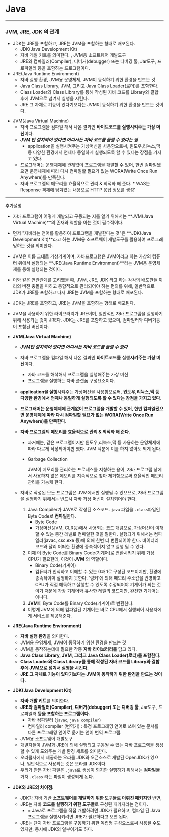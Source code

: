 # Java

---
### JVM, JRE, JDK 의 관계
* JDK는 JRE를 포함하고, JRE는 JVM을 포함하는 형태로 배포된다.
  * JDK(Java Development Kit)
  * 자바 개발 키트를 의미한다. , JVM용 소프트웨어 개발도구
  * JRE와 컴파일러(Compiler), 디버거(debugger) 또는 디버깅 툴, Jar도구, 프로파일러 등을 포함하는 프로그램이다.
* JRE(Java Runtime Environment)
  - 자바 실행 환경, JVM용 운영체제,  JVM이 동작하기 위한 환경을 만드는 것
  - Java Class Library, JVM, 그리고 Java Class Loader(로더)를 포함한다.
  - Class Loader와 Class Library를 통해 작성된 자바 코드를 Library와 결합 후에 JVM으로 넘겨서 실행을 시킨다.
  - JRE 그 자체로 기능이 있다기보다는 JVM이 동작하기 위한 환경을 만드는 것이다.
- JVM(Java Virtual Machine)
  - 자바 프로그램을 컴파일 해서 나온 결과인 **바이트코드를 실행시켜주는 가상 머신**이다.
  - ***JVM 만 설치되어 있다면 어디서든 자바 코드를 돌릴 수 있다는 점***
    - application을 실행시켜주는 가상머신을 사용함으로써, 윈도우,리눅스,맥 등 다양한 환경에서 언제나 동일하게 실행되도록 할 수 있다는 장점을 가지고 있다.
  - 프로그래머는 운영체제에 관계없이 프로그램을 개발할 수 있어, 한번 컴파일됐으면 운영체제에 따라 다시 컴파일할 필요가 없는 WORA(Write Once Run Anywhere)를 만족한다.
  - 자바 프로그램의 메모리를 효율적으로 관리 & 최적화 해 준다.
          * WAS는 Response 객체에 담겨있는 내용으로 HTTP 응답 정보를 생성'


---
추가설명
- 자바 프로그램이 어떻게 개발되고 구동되는 지를 알기 위해서는 **JVM(Java Virtual Machine)**의 존재와 역할을 아는 것이 필수적이다.
- 먼저 "자바라는 언어를 활용하여 프로그램을 개발한다는 것"은 **JDK(Java Development Kit)**라고 하는 JVM용 소프트웨어 개발도구를 활용하여 프로그래밍하는 것을 의미한다.
- JVM은 이름 그대로 가상기계이며, 자바프로그램은 JVM이라고 하는 가상의 컴퓨터 위에서 실행되는 **JRE(Java Runtime Environment)**라는 JVM용 운영체제를 통해 실행되는 것이다.
- 이와 같은 연관관계를 고려했을 때, JVM, JRE, JDK 라고 하는 각각의 배포판들 끼리의 버전 충돌을 피하고 통합적으로 관리되어야 하는 편의를 위해, 일반적으로 JDK가 JRE를 포함하고 다시 JRE는 JVM을 포함하는 형태로 배포된다.
- JDK는 JRE를 포함하고, JRE는 JVM을 포함하는 형태로 배포된다.
- JVM을 사용하기 위한 라이브러리가 JRE이며, 일반적인 자바 프로그램을 실행하기 위해 사용되는 것이 JRE다. JDK는 JRE를 포함하고 있으며, 컴파일러와 디버거등이 포함된 버전이다.

- **JVM(Java Virtual Machine)**
  - ***JVM만 설치되어 있다면 어디서든 자바 코드를 돌릴 수 있다***
  - 자바 프로그램을 컴파일 해서 나온 결과인 **바이트코드를** 실행**시켜주는 가상 머신**이다.
    - 자바 코드를 해석해서 프로그램을 실행해주는 가상 머신
    - 프로그램을 실행하는 자바 플랫폼 구성요소이다.
  - **application을 실행**시켜주는 가상머신을 사용함으로써, **윈도우,리눅스,맥 등 다양한 환경에서 언제나 동일하게 실행되도록 할 수 있다는 장점을 가지고 있다.**
  - **프로그래머는 운영체제에 관계없이 프로그램을 개발할 수 있어, 한번 컴파일됐으면 운영체제에 따라 다시 컴파일할 필요가 없는 WORA(Write Once Run Anywhere)를 만족한다.**
  - **자바 프로그램의 메모리를 효율적으로 관리 & 최적화 해 준다.**
    - 과거에는, 같은 프로그램이지만 윈도우,리눅스,맥 등 사용하는 운영체제에 따라 다르게 작성되어야만 했다. JVM 덕분에 이를 하지 않아도 되게 된다.
    - Garbage Collection

      JVM이 메모리를 관리하는 프로세스를 지칭하는 용어, 자바 프로그램 상에서 사용하지 않은 메모리를 지속적으로 찾아 제거함으로써 효율적인 메모리 관리를 가능케 한다.

  - 자바로 작성된 모든 프로그램은 JVM에서만 실행될 수 있으므로, 자바 프로그램을 실행하기 위해서는 반드시 자바 가상 머신이 설치되어야 한다.
    1. Java Compiler가 JAVA로 작성된 소스코드`.java` 파일을 `.class`파일인 Byte Code로 **컴파일**한다.
       - Byte Code
       - 가상머신(JVM, CLR등)에서 사용되는 코드 개념으로, 가상머신이 이해할 수 있는 중간 레벨로 컴파일한 것을 말한다. 실행되기 위해서는 컴파일러(javac, csc.exe 등)에 의해 한번 더 변환되어야 한다. 바이너리 코드와 달리 어떠한 환경에 종속적이지 않고 실행 될 수 있다.
    2. 이제 이 Byte Code를 Binary Code(기계어)로 변환시키기 위해 가상 CPU가 필요한데, 이것이 **JVM** 의 역할이다.
       - Binary Code(기계어)
       - 컴퓨터가 인식하고 이해할 수 있는 0과 1로 구성된 코드이지만, 환경에 종속적이며 실행하지 못한다. ‘링커’에 의해 메모리 주소값을 반영하고 CPU가 직접 해독하고 실행할 수 있도록 수정되어야 기계어가 되는 것이기 때문에 가장 기계어와 유사한 레벨의 코드지만, 완전한 기계어는 아니다.
    3. **JVM**이 Byte Code를 Binary Code(기계어)로 변환한다.
    4. 이렇게 JVM에 의해 컴파일된 기계어는 바로 CPU에서 실행되어 사용자에게 서비스를 제공해준다.
    
- **JRE(Java Runtime Environment)**
  - **자바 실행 환경**을 의미한다.
  - JVM용 운영체제, JVM이 동작하기 위한 환경을 만드는 것
  - JVM을 동작하는데에 필요한 각종 **자바** **라이브러리를** 담고 있다.
  - **Java Class Library, JVM, 그리고 Java Class Loader(로더)를 포함한다.**
  - **Class Loader와 Class Library를 통해 작성된 자바 코드를 Library와 결합 후에 JVM으로 넘겨서 실행을 시킨다.**
  - **JRE 그 자체로 기능이 있다기보다는 JVM이 동작하기 위한 환경을 만드는 것이다.**
  
- **JDK(Java Development Kit)**
    - **자바 개발 키트**를 의미한다.
    - **JRE와 컴파일러(Compiler), 디버거(debugger) 또는 디버깅 툴**, Jar도구, 프로파일러 **등을 포함하는 프로그램이다.**
      - 자바 컴파일러 (`javac`, `java compiler`)
      - 컴파일러 compiler (번역기) : 특정 프로그래밍 언어로 쓰여 있는 문서를 다른 프로그래밍 언어로 옮기는 언어 번역 프로그램.
    - JVM용 소프트웨어 개발도구
    - 개발자들이 JVM과 JRE에 의해 실행되고 구동될 수 있는 자바 프로그램을 생성할 수 있게 도와주는 개발 환경 세트를 의미한다.
    - 오라클사에서 제공하는 오라클 JDK와 오픈소스로 개발된 OpenJDK가 있으나, 일반적으로 사용되는 것은 오라클 JDK이다.
    - 우리가 만든 자바 파일은 `.java`로 생성이 되지만 실행하기 위해서는 **컴파일을** 거쳐 `.class` 라는 파일이 생성되게 된다.

- **JDK와 JRE의 차이점:**
  - JDK가 자바 기반 **소프트웨어를 개발하기 위한 도구들로 이뤄진 패키지인** 반면,
  - JRE는 자바 **코드를 실행하기 위한 도구들**로 구성된 패키지라는 점이다.
    - = Java로 프로그램을 직접 개발하려면 JDK가 필요하고, 컴파일 된 Java 프로그램을 실행시키려면 JRE가 필요하다고 보면 된다.
  - JRE는 단지 자바 프로그램을 구동하기 위한 독립형 구성요소로써 사용될 수도 있지만, 동시에 JDK의 일부이기도 하다.